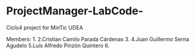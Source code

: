 # ProjectManager-LabCode-
Ciclo4 project for MinTic UDEA

Members: 
1.
2.Cristian Camilo Parada Cárdenas 
3.
4.Juan Guillermo Serna Agudelo
5.Luis Alfredo Pinzón Quintero
6.
